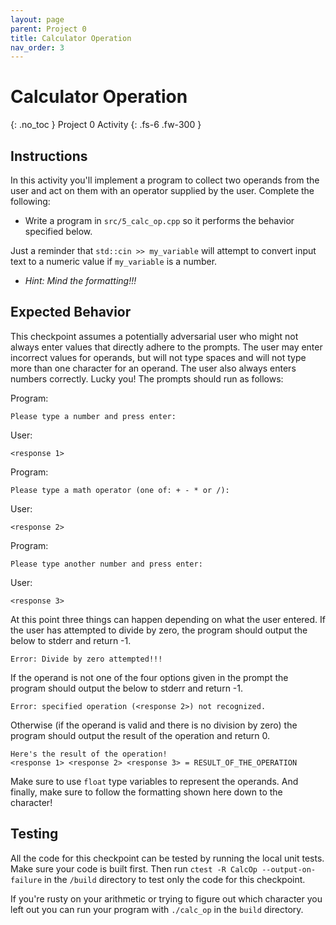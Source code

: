 ```yaml
---
layout: page
parent: Project 0
title: Calculator Operation
nav_order: 3
---
```


# Calculator Operation
{: .no_toc }
Project 0 Activity
{: .fs-6 .fw-300 }

## Instructions

In this activity you'll implement a program to collect two operands from the user and act on them with an operator supplied by the user. Complete the following:

- Write a program in ```src/5_calc_op.cpp``` so it performs the behavior specified below.

Just a reminder that ```std::cin >> my_variable``` will attempt to convert input text to a numeric value if ```my_variable``` is a number. 

- *Hint: Mind the formatting!!!*

## Expected Behavior

This checkpoint assumes a potentially adversarial user who might not always enter values that directly adhere to the prompts. The user may enter incorrect values for operands, but will not type spaces and will not type more than one character for an operand. The user also always enters numbers correctly. Lucky you! The prompts should run as follows:

Program:
```
Please type a number and press enter: 
```

User:
```
<response 1>
```

Program:
```
Please type a math operator (one of: + - * or /): 
```

User:
```
<response 2>
```

Program:
```
Please type another number and press enter: 
```

User:
```
<response 3>
```

At this point three things can happen depending on what the user entered. If the user has attempted to divide by zero, the program should output the below to stderr and return -1.

```
Error: Divide by zero attempted!!!

```

If the operand is not one of the four options given in the prompt the program should output the below to stderr and return -1.

```
Error: specified operation (<response 2>) not recognized.

```

Otherwise (if the operand is valid and there is no division by zero) the program should output the result of the operation and return 0.

```
Here's the result of the operation!
<response 1> <response 2> <response 3> = RESULT_OF_THE_OPERATION

```

Make sure to use ```float``` type variables to represent the operands. And finally, make sure to follow the formatting shown here down to the character!

## Testing

All the code for this checkpoint can be tested by running the local unit tests. Make sure your code is built first. Then run ```ctest -R CalcOp --output-on-failure``` in the ```/build``` directory to test only the code for this checkpoint.

If you're rusty on your arithmetic or trying to figure out which character you left out you can run your program with ```./calc_op``` in the ```build``` directory.